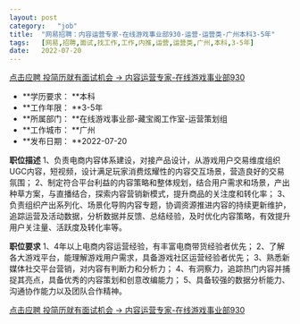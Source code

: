 ```yaml
---
layout:	post
category:	"job"
title:	"网易招聘：内容运营专家-在线游戏事业部930-运营-运营类-广州本科3-5年"
tags:	[网易,招聘,面试,找工作,工作,内推,运营,运营类,广州,本科,3-5年]
date:	2022-07-20
---
```


[点击应聘 投简历就有面试机会 -> 内容运营专家-在线游戏事业部930](http://mobile.bole.netease.com/bole/boleDetail?id=25902&employeeId=346f03c3cda5f04c&key=all)



- **学历要求： **本科
- **工作年限： **3-5年
- **所属部门： **在线游戏事业部-藏宝阁工作室-运营策划组
- **工作城市： **广州
- **发布日期： **2022-07-20



**职位描述**
1、负责电商内容体系建设，对接产品设计，从游戏用户交易维度组织UGC内容，短视频，设计满足玩家消费炫耀性的内容交互场景，营造良好的交易氛围； 
2、制定符合平台利益的内容策略和整体规划，结合用户需求和场景，产出种草方案，与直播结合，探索内容营销新模式，提升商品的关注度和转化率； 
3、负责组织产出系列化、场景化导购内容专题，协调资源推进内容的持续更新维护，追踪运营及活动数据，分析数据并反馈、总结经验，及时优化内容策略，有效提升用户关注量、活跃度及转化率等。



**职位要求**
1、4年以上电商内容运营经验，有丰富电商带货经验者优先；
2、了解各大游戏平台，能理解游戏用户需求，具备游戏社区运营经验者优先；
3、熟悉新媒体社交平台营销，对内容有判断力和分析力；
4、有洞察力，追踪热门内容并捕捉其亮点，具备优秀的内容策划和创意改编能力；
5、具备较强的数据分析能力、沟通协作能力以及团队合作精神。



[点击应聘 投简历就有面试机会 -> 内容运营专家-在线游戏事业部930](http://mobile.bole.netease.com/bole/boleDetail?id=25902&employeeId=346f03c3cda5f04c&key=all)